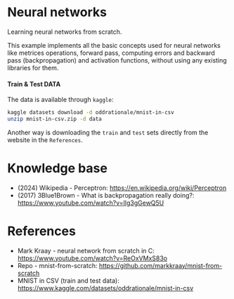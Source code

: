 # Neural networks
Learning neural networks from scratch.

This example implements all the basic concepts used for neural networks like metrices operations, forward pass, computing errors and backward pass (backpropagation) and activation functions, without using any existing libraries for them. 

#### Train & Test DATA

The data is available through `kaggle`:
```sh
kaggle datasets download -d oddrationale/mnist-in-csv
unzip mnist-in-csv.zip -d data
```

Another way is downloading the `train` and `test` sets directly from the website in the `References`.


# Knowledge base
- (2024) Wikipedia - Perceptron: https://en.wikipedia.org/wiki/Perceptron
- (2017) 3Blue1Brown - What is backpropagation really doing?: https://www.youtube.com/watch?v=Ilg3gGewQ5U

# References
- Mark Kraay - neural network from scratch in C: https://www.youtube.com/watch?v=ReOxVMxS83o
- Repo - mnist-from-scratch: https://github.com/markkraay/mnist-from-scratch
- MNIST in CSV (train and test data): https://www.kaggle.com/datasets/oddrationale/mnist-in-csv
